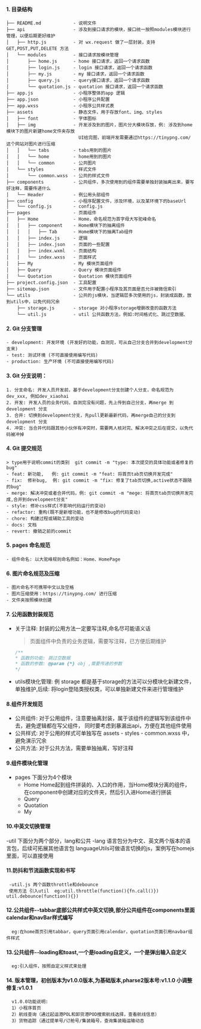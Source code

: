 #### 1. 目录结构
```
├── README.md            - 说明文件
├── api                  - 涉及到接口请求的模块，接口统一按照modules模块进行管理，以便后期更好维护
│   ├── http.js          - 对 wx.request 做了一层封装，支持 GET,POST,PUT,DELETE 方法 
│   └── modules          - 接口请求按模块管理
│       ├── home.js      - home 接口请求，返回一个请求函数
│       ├── login.js     - login 接口请求，返回一个请求函数
│       ├── my.js        - my 接口请求，返回一个请求函数
│       ├── query.js     - query接口请求，返回一个请求函数
│       └── quotation.js - quotation 接口请求，返回一个请求函数
├── app.js               - 小程序整体的app 逻辑
├── app.json             - 小程序公共配置
├── app.wxss             - 小程序公共样式表   
├── assets               - 静态文件，用于存放font、img、styles     
│   ├── font             - 字体图标
│   ├── img              - 开发涉及到的图片，图片分大模块存放，例: 涉及到home模块下的图片新建home文件夹存放
                           UI给完图，前端开发需要通过https://tinypng.com/这个网站对图片进行压缩
│   │   └── tabs         - tabs用到的图片
│   │   └── home         - home用到的图片
│   │   └── common       - 公共图片
│   └── styles           - 样式文件  
│       └── common.wxss  - 公共的样式文件           
├── components           - 公共组件，多次使用到的组件需要单独封装抽离出来，要写好注释，需要传递什么
│   └── Header           - 例公用头部组件
├── config               - 小程序配置文件，涉及环境，以及某环境下的baseUrl
│   └── config.js        - config.js
├── pages                - 页面组件
│   ├── Home             - Home，命名规范为首字母大写驼峰命名
│   │   ├── component    - Home模块下的抽离组件
│   │   │   ├── Tab      - Home模块下的抽离Tab组件
│   │   ├── index.js     - 逻辑
│   │   ├── index.json   - 页面的一些配置
│   │   ├── index.wxml   - 页面结构
│   │   └── index.wxss   - 页面样式
│   ├── My               - My 模块页面组件
│   ├── Query            - Query 模块页面组件
│   └── Quotation        - Quotation 模块页面组件
├── project.config.json  - 工具配置
├── sitemap.json         - 文件用于配置小程序及其页面是否允许被微信索引
└── utils                - 公共的js模块，当逻辑层多次使用的js，封装成函数，放到utils中，以免代码冗余
    ├── storage.js       - storage 对小程序storage增删改查的函数方法
    └── util.js          - util 公共函数方法，例如:时间格式化、跳过空数据、
```

#### 2. Git 分支管理
    - development: 开发环境 (开发好的功能，自测完，可从自己分支合并到development分支来)
    - test: 测试环境 (不可直接使用编写代码)
    - production: 生产环境 (不可直接使用编写代码)

#### 3. Git 分支说明：
    1. 分支命名: 开发人员开发前，基于development分支创建个人分支，命名规范为 dev_xxx, 例如dev_xiaohai
    2. 开发: 开发人员的业务代码，自测完没有问题，先上传到自己分支，再merge 到 development 分支
    3. 合并: 切换到development分支，先pull更新最新代码，再merge自己的分支到 development 分支
    4. 冲突: 当合并代码跟其他小伙伴有冲突时，需要两人核对完、解决冲突之后在提交，以免代码被冲掉

#### 4. Git 提交规范
    > type用于说明commit的类别  git commit -m "type: 本次提交的具体功能或者修复的bug"
    - feat: 新功能,   例: git commit -m "feat: 将首页tab页切换开发完成"
    - fix:  修补bug,  例: git commit -m "fix: 修复了tab页切换,active状态不跟随的bug"
    - merge: 解决冲突或者合并代码，例: git commit -m "mege: 将首页tab页切换开发完成,合并到development分支"
    - style: 修补css样式(不影响代码运行的变动)
    - refactor: 重构(既不是新增功能，也不是修改bug的代码变动)
    - chore: 构建过程或辅助工具的变动
    - docs: 文档
    - revert: 撤销之前的commit 

#### 5. pages 命名规范
    - 组件命名: 以大驼峰规则命名例如：Home、HomePage

#### 6. 图片命名规范及压缩
    - 图片命名不可携带中文以及空格
    - 图片压缩使用：https://tinypng.com/ 进行压缩
    - 文件夹按照模块创建

#### 7. 公用函数封装规范
- 关于注释: 封装的公用方法一定要写注释,命名尽可能语义话
    > 页面组件中负责的业务逻辑，需要写注释，已方便后期维护
    ```js
    /**
    * 函数的功能: 跳过空数据
    * 函数的参数: @param {*} obj ,需要传递的参数
    */
    ```
- utils模块化管理:  例 storage 都是基于storage的方法可以分模块化新建文件，单独维护,后续: 将login登陆类授权类，可以单独新建文件来进行管理维护

#### 8.组件开发规范
- 公共组件:  对于公用组件，注意要抽离封装，属于该组件的逻辑写到该组件中去，避免逻辑都在写父组件，
    同时要考虑到暴漏出api，方便在其他组件使用
- 公共样式:  对于公用的样式可单独写在 assets - styles - common.wxss 中，避免演示冗余
- 公共方法:  对于公共方法，需要单独抽离，写好注释

#### 9.组件模块化管理
- pages 下面分为4个模块
    - Home  Home起到组件拼装的、入口的作用，当Home模块分离的组件，在component中创建对应的文件夹，然后引入进Home进行拼装
    - Query
    - Quotation
    - My 
#### 10.中英文切换管理
-util 下面分为两个部分，lang和公共
    -lang  语言包分为中文、英文两个版本的语言包，后续可拓展其他语言包
    languageUtils可做语言切换的js，案例写在homejs里面，可以直接使用

#### 11.防抖和节流函数实现和书写
     -util.js 两个函数throttle和debounce
     使用方法 引入util  eg:util.throttle(function(){fn.call()})  util.debounce(function(){})

#### 12.公共组件--tabbar底部公共样式中英文切换,部分公共组件在components里面calendar和navBar样式编写
      eg:在home首页引用tabbar，query页面引用calendar，quotation页面引用navbar组件样式

####  13.公共组件--loading和toast,一个是loading自定义，一个是弹出输入自定义
      eg:引入组件，按照自定义样式来处理
      
####  14. 版本管理，初创版本为v1.0.0版本,为基础版本,pharse2版本号:v1.1.0 小调整修复:v1.0.1
      v1.0.0功能说明:
      1）小程序首页  
      2）航线查询（通过起运港POL和卸货港POD搜索航线选择，查看航线信息）   
      3）货物追踪（通过提单号/订舱号/集装箱号，查询集装箱运输动态
    